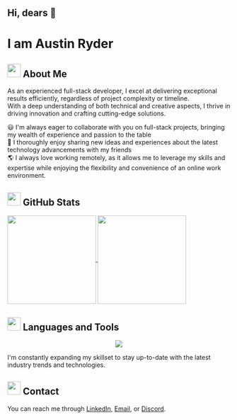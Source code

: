 ## Hi, dears 👋

# I am Austin Ryder


## <img height=30 src="https://raw.githubusercontent.com/Tarikul-Islam-Anik/Animated-Fluent-Emojis/master/Emojis/People/Technologist.png" /> About Me
As an experienced full-stack developer, I excel at delivering exceptional results efficiently, regardless of project complexity or timeline.<br />
With a deep understanding of both technical and creative aspects, I thrive in driving innovation and crafting cutting-edge solutions.

😃  I'm always eager to collaborate with you on full-stack projects, bringing my wealth of experience and passion to the table <br/>
🙌  I thoroughly enjoy sharing new ideas and experiences about the latest technology advancements with my friends <br/>
🌎  I always love working remotely, as it allows me to leverage my skills and expertise while enjoying the flexibility and convenience of an online work environment.

## <img height=30 src="https://raw.githubusercontent.com/Tarikul-Islam-Anik/Animated-Fluent-Emojis/master/Emojis/Travel%20and%20places/Rocket.png" /> GitHub Stats

<a href="https://github.com/austin-ryder1107/convoychat">
  <img height=200 align="center" src="https://github-readme-stats.vercel.app/api?username=austin-ryder1107&show_icons=true&theme=merko&rank_icon=github" />
  <img height=200 align="center" src="https://github-readme-stats.vercel.app/api/top-langs/?username=austin-ryder1107&exclude_repo=github-readme-stats,austin-ryder1107.github.io&show_icons=true&theme=dracula&show_owner=true" />
</a>

## <img height=30 src="https://raw.githubusercontent.com/Tarikul-Islam-Anik/Animated-Fluent-Emojis/master/Emojis/Objects/Hammer%20and%20Wrench.png" /> Languages and Tools
<p align="center">
  <a href="https://skillicons.dev">
    <img src="https://skillicons.dev/icons?i=anaconda,androidstudio,apollo,aws,babel,bitbucket,bootstrap,cs,cpp,css,docker,figma,firebase,flutter,git,html,js,jquery,laravel,linux,materialui,mongodb,mysql,nestjs,nextjs,nodejs,nuxtjs,php,pinia,postgres,postman,react,supabase,tailwind,ts,vite,vue,vuetify,windows,wordpress" />
  </a>
</p>

I'm constantly expanding my skillset to stay up-to-date with the latest industry trends and technologies.

## <img height=30 src="https://raw.githubusercontent.com/Tarikul-Islam-Anik/Animated-Fluent-Emojis/master/Emojis/People/Technologist.png" /> Contact
You can reach me through [LinkedIn](https://www.linkedin.com/), [Email](mailto:your-email@example.com), or [Discord](https://discord.com/users/your-discord-username).



